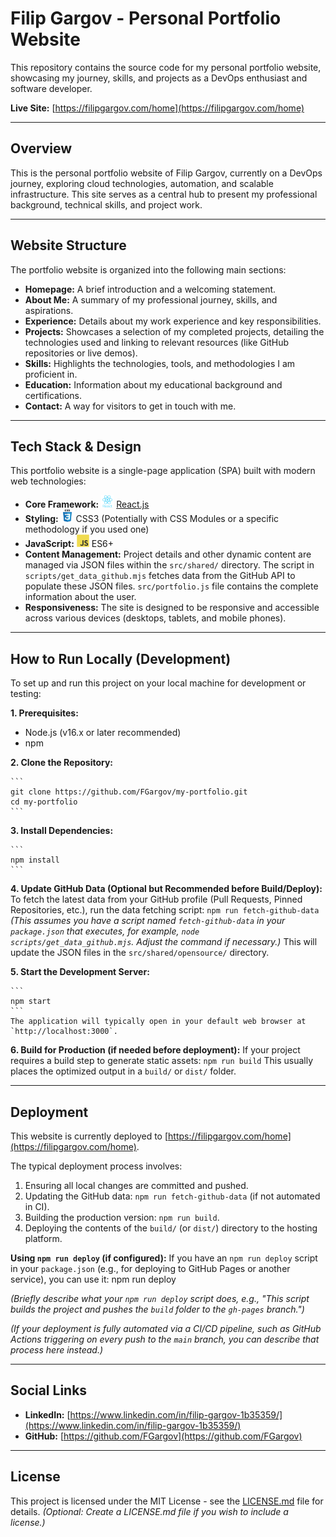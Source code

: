 # Filip Gargov - Personal Portfolio Website

This repository contains the source code for my personal portfolio website, showcasing my journey, skills, and projects as a DevOps enthusiast and software developer.

**Live Site:** [https://filipgargov.com/home](https://filipgargov.com/home)

---

## Overview

This is the personal portfolio website of Filip Gargov, currently on a DevOps journey, exploring cloud technologies, automation, and scalable infrastructure. This site serves as a central hub to present my professional background, technical skills, and project work.

---

## Website Structure

The portfolio website is organized into the following main sections:

- **Homepage:** A brief introduction and a welcoming statement.
- **About Me:** A summary of my professional journey, skills, and aspirations.
- **Experience:** Details about my work experience and key responsibilities.
- **Projects:** Showcases a selection of my completed projects, detailing the technologies used and linking to relevant resources (like GitHub repositories or live demos).
- **Skills:** Highlights the technologies, tools, and methodologies I am proficient in.
- **Education:** Information about my educational background and certifications.
- **Contact:** A way for visitors to get in touch with me.

---

## Tech Stack & Design

This portfolio website is a single-page application (SPA) built with modern web technologies:

- **Core Framework:** <img src="https://raw.githubusercontent.com/devicons/devicon/master/icons/react/react-original-wordmark.svg" alt="React" width="20" height="20"/> [React.js](https://reactjs.org/)
- **Styling:** <img src="https://raw.githubusercontent.com/devicons/devicon/master/icons/css3/css3-original-wordmark.svg" alt="CSS3" width="20" height="20"/> CSS3 (Potentially with CSS Modules or a specific methodology if you used one)
- **JavaScript:** <img src="https://raw.githubusercontent.com/devicons/devicon/master/icons/javascript/javascript-original.svg" alt="JavaScript" width="20" height="20"/> ES6+
- **Content Management:** Project details and other dynamic content are managed via JSON files within the `src/shared/` directory. The script in `scripts/get_data_github.mjs` fetches data from the GitHub API to populate these JSON files. `src/portfolio.js` file contains the complete information about the user.
- **Responsiveness:** The site is designed to be responsive and accessible across various devices (desktops, tablets, and mobile phones).

---

## How to Run Locally (Development)

To set up and run this project on your local machine for development or testing:

**1. Prerequisites:**

- Node.js (v16.x or later recommended)
- npm

**2. Clone the Repository:**

    ```
    git clone https://github.com/FGargov/my-portfolio.git
    cd my-portfolio
    ```

**3. Install Dependencies:**

    ```
    npm install
    ```

**4. Update GitHub Data (Optional but Recommended before Build/Deploy):**
To fetch the latest data from your GitHub profile (Pull Requests, Pinned Repositories, etc.), run the data fetching script:
`npm run fetch-github-data`
_(This assumes you have a script named `fetch-github-data` in your `package.json` that executes, for example, `node scripts/get_data_github.mjs`. Adjust the command if necessary.)_
This will update the JSON files in the `src/shared/opensource/` directory.

**5. Start the Development Server:**

    ```
    npm start
    ```
    The application will typically open in your default web browser at `http://localhost:3000`.

**6. Build for Production (if needed before deployment):**
If your project requires a build step to generate static assets:
`npm run build`
This usually places the optimized output in a `build/` or `dist/` folder.

---

## Deployment

This website is currently deployed to [https://filipgargov.com/home](https://filipgargov.com/home).

The typical deployment process involves:

1.  Ensuring all local changes are committed and pushed.
2.  Updating the GitHub data: `npm run fetch-github-data` (if not automated in CI).
3.  Building the production version: `npm run build`.
4.  Deploying the contents of the `build/` (or `dist/`) directory to the hosting platform.

**Using `npm run deploy` (if configured):**
If you have an `npm run deploy` script in your `package.json` (e.g., for deploying to GitHub Pages or another service), you can use it:
npm run deploy

_(Briefly describe what your `npm run deploy` script does, e.g., "This script builds the project and pushes the `build` folder to the `gh-pages` branch.")_

_(If your deployment is fully automated via a CI/CD pipeline, such as GitHub Actions triggering on every push to the `main` branch, you can describe that process here instead.)_

---

## Social Links

- **LinkedIn:** [https://www.linkedin.com/in/filip-gargov-1b35359/](https://www.linkedin.com/in/filip-gargov-1b35359/)
- **GitHub:** [https://github.com/FGargov](https://github.com/FGargov)

---

## License

This project is licensed under the MIT License - see the [LICENSE.md](LICENSE.md) file for details. _(Optional: Create a LICENSE.md file if you wish to include a license.)_
